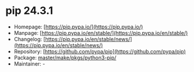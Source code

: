 # pip 24.3.1
  - Homepage: [https://pip.pypa.io/](https://pip.pypa.io/)
  - Manpage: [https://pip.pypa.io/en/stable/](https://pip.pypa.io/en/stable/)
  - Changelog: [https://pip.pypa.io/en/stable/news/](https://pip.pypa.io/en/stable/news/)
  - Repository: [https://github.com/pypa/pip](https://github.com/pypa/pip)
  - Package: [master/make/pkgs/python3-pip/](https://github.com/Freetz-NG/freetz-ng/tree/master/make/pkgs/python3-pip/)
  - Maintainer: -

